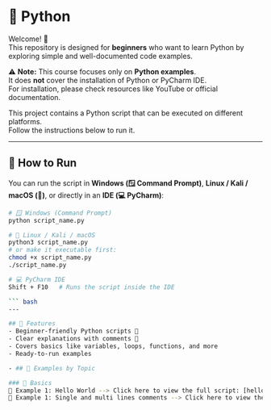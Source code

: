# 🐍 Python

Welcome! 🚀  
This repository is designed for **beginners** who want to learn Python by exploring simple and well-documented code examples.  

⚠️ **Note:** This course focuses only on **Python examples**.  
It does **not** cover the installation of Python or PyCharm IDE.  
For installation, please check resources like YouTube or official documentation. 

This project contains a Python script that can be executed on different platforms.  
Follow the instructions below to run it.  

---

## 🚀 How to Run

You can run the script in **Windows (🪟 Command Prompt)**, **Linux / Kali / macOS (🐧)**, or directly in an **IDE (💻 PyCharm)**:

```bash
# 🪟 Windows (Command Prompt)
python script_name.py

# 🐧 Linux / Kali / macOS
python3 script_name.py
# or make it executable first:
chmod +x script_name.py
./script_name.py

# 💻 PyCharm IDE
Shift + F10   # Runs the script inside the IDE

``` bash
---

## 📌 Features
- Beginner-friendly Python scripts 📝  
- Clear explanations with comments 🔰  
- Covers basics like variables, loops, functions, and more  
- Ready-to-run examples

- ## 📂 Examples by Topic

### 🔰 Basics
📌 Example 1: Hello World --> Click here to view the full script: [hello world.py](<hello world.py>)  
📌 Example 1: Single and multi lines comments --> Click here to view the full script: [comments.py](<comments.py>)
